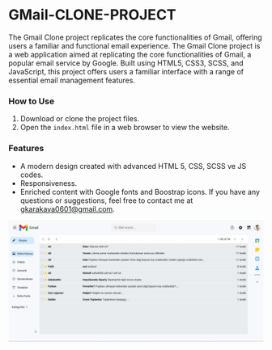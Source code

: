 <h1>GMail-CLONE-PROJECT</h1>

<p> The Gmail Clone project replicates the core functionalities of Gmail, offering users a familiar and functional email experience.
The Gmail Clone project is a web application aimed at replicating the core functionalities of Gmail, a popular email service by Google. Built using HTML5, CSS3, SCSS, and JavaScript, this project offers users a familiar interface with a range of essential email management features.


<h3>How to Use</h3>

1. Download or clone the project files.
2. Open the `index.html` file in a web browser to view the website.

<h3>Features</h3>

- A modern design created with advanced HTML 5, CSS, SCSS ve JS codes.
- Responsiveness.
- Enriched content with Google fonts and Boostrap icons.
If you have any questions or suggestions, feel free to contact me at [gkarakaya0601@gmail.com](mailto:email@example.com).

</p>

![](Screen.gif)

